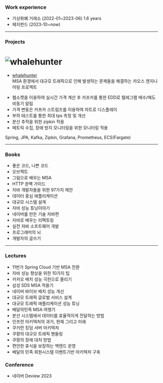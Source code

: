 ### Work experience
- 가상화폐 거래소 (2022-01~2023-06) 1.6 years
- 헤지펀드 (2023-10~now)
<hr>

### Projects
# ![whalehunter](https://github.com/JayFreemandev/portfolio/assets/72185011/bbb69d8b-84e5-4632-b72d-208cc631270b)
 * [whalehunter](https://github.com/JayFreemandev/Whale-Hunter)  
MSA 환경에서 대규모 트래픽으로 인해 발생하는 문제들을 해결하는 카오스 엔지니어링 프로젝트  
- 웹소켓을 이용하여 실시간 가격 계산 후 카프카를 통한 EDD로 텔레그램 매수/매도 비동기 알림  
- 가격 변동은 카프카 스트림즈를 이용하여 차트로 디스플레이
- 부하 테스트를 통한 최대 tps 측정 및 개선
- 분산 추적을 위한 zipkin 적용
- 메트릭 수집, 장애 방지 모니터링을 위한 모니터링 적용

Spring, JPA, Kafka, Zipkin, Grafana, Prometheus, ECS(Fargate) 
<hr>

### Books
- 좋은 코드, 나쁜 코드
- 오브젝트
- 그림으로 배우는 MSA
- HTTP 완벽 가이드
- 자바 개발자들을 위한 97가지 제안
- 데이터 중심 애플리케이션
- 대규모 시스템 설계
- 자바 성능 튜닝이야기
- 네이버를 만든 기술 자바편
- 자바로 배우는 리팩토링
- 실전 자바 소프트웨어 개발
- 프로그래머의 뇌
- 개발자의 글쓰기
<hr>

### Lectures
- 11번가 Spring Cloud 기반 MSA 전환
- 자바 성능 향상을 위한 10가지 팁
- 카카오 배치 성능 극한으로 올리기
- 삼성 SDS MSA 적용기
- 네이버 바이브 배치 성능 개선
- 대규모 트래픽 글로벌 서비스 설계
- 대규모 트래픽 애플리케이션 성능 튜닝
- 배달의민족 MSA 여행기
- 분산 시스템에서 데이터를 효율적이게 전달하는 방법
- 인프런 아키텍처의 과거, 현재 그리고 미래
- 쿠키런 킹덤 서버 아키텍처
- 쿠팡의 대규모 트래픽 핸들링
- 쿠팡의 장애 대처 방법
- 편안한 휴식을 보장하는 백엔드 운영
- 배달의 민족 회원시스템 이벤트기반 아키텍처 구축

### Conference
- 네이버 Deview 2023 
